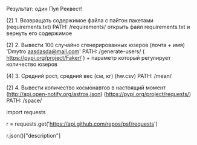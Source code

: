 Результат: один Пул Реквест!



(2) 1. Возвращать содержимое файла с пайтон пакетами (requirements.txt) PATH: /requirements/ открыть файл requirements.txt и вернуть его содержимое



(2) 2. Вывести 100 случайно сгенерированных юзеров (почта + имя) 'Dmytro aasdasda@mail.com' PATH: /generate-users/ ( https://pypi.org/project/Faker/ ) + параметр который регулирует количество юзеров



(4) 3. Средний рост, средний вес (см, кг) (hw.csv) PATH: /mean/



(2) 4. Вывести количество космонавтов в настоящий момент (http://api.open-notify.org/astros.json) (https://pypi.org/project/requests/) PATH: /space/



import requests

r = requests.get('https://api.github.com/repos/psf/requests')

r.json()["description"]


